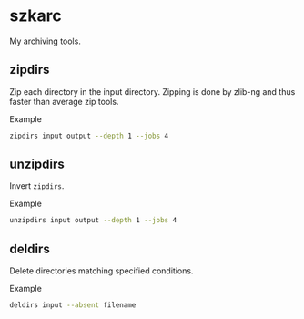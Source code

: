 # szkarc
My archiving tools.

## zipdirs
Zip each directory in the input directory.
Zipping is done by zlib-ng and thus faster than average zip tools.


Example
```sh
zipdirs input output --depth 1 --jobs 4
```

## unzipdirs
Invert `zipdirs`.

Example
```sh
unzipdirs input output --depth 1 --jobs 4
```

## deldirs
Delete directories matching specified conditions.

Example
```sh
deldirs input --absent filename
```